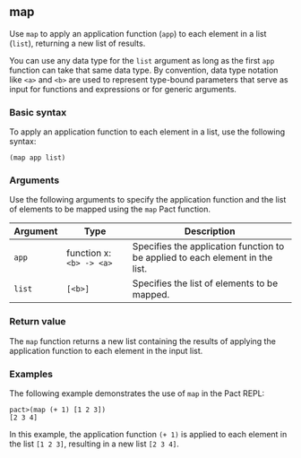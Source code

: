 ## map

Use `map` to apply an application function (`app`) to each element in a list (`list`), returning a new list of results.

You can use any data type for the `list` argument as long as the first `app` function can take that same data type.
By convention, data type notation like `<a>` and `<b>` are used to represent type-bound parameters that serve as input for functions and expressions or for generic arguments.

### Basic syntax

To apply an application function to each element in a list, use the following syntax:

```pact
(map app list)
```

### Arguments

Use the following arguments to specify the application function and the list of elements to be mapped using the `map` Pact function.

| Argument | Type | Description |
| --- | --- | --- |
| `app` | function x:`<b> -> <a>` | Specifies the application function to be applied to each element in the list. |
| `list` | `[<b>]` | Specifies the list of elements to be mapped. |

### Return value

The `map` function returns a new list containing the results of applying the application function to each element in the input list.

### Examples

The following example demonstrates the use of `map` in the Pact REPL:

```pact
pact>(map (+ 1) [1 2 3])
[2 3 4]
```

In this example, the application function `(+ 1)` is applied to each element in the list `[1 2 3]`, resulting in a new list `[2 3 4]`.
